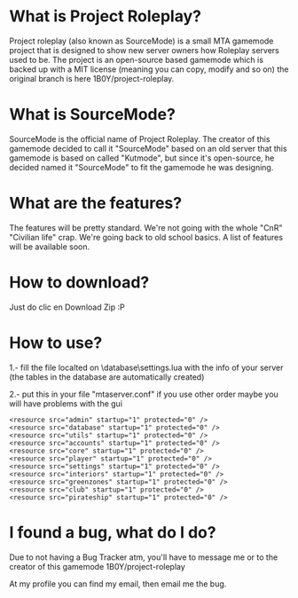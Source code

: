 # What is Project Roleplay? #
Project roleplay (also known as SourceMode) is a small MTA gamemode project that is designed to show new server owners how Roleplay servers used to be. The project is an open-source based gamemode which is backed up with a MIT license (meaning you can copy, modify and so on) the original branch is here 1B0Y/project-roleplay.

# What is SourceMode? #
SourceMode is the official name of Project Roleplay. The creator of this gamemode decided to call it "SourceMode" based on an old server that this gamemode is based on called "Kutmode", but since it's open-source, he decided named it "SourceMode" to fit the gamemode he was designing.

# What are the features? #
The features will be pretty standard. We're not going with the whole "CnR" "Civilian life" crap. We're going back to old school basics. A list of features will be available soon.

# How to download? #
Just do clic en Download Zip :P

# How to use? #

1.- fill the file localted on \database\settings.lua with the info of your server (the tables in the database are automatically created)

2.- put this in your file "mtaserver.conf" if you use other order maybe you will have problems with the gui

    <resource src="admin" startup="1" protected="0" />
	<resource src="database" startup="1" protected="0" />
	<resource src="utils" startup="1" protected="0" />
    <resource src="accounts" startup="1" protected="0" />
    <resource src="core" startup="1" protected="0" />     
    <resource src="player" startup="1" protected="0" />
    <resource src="settings" startup="1" protected="0" />
    <resource src="interiors" startup="1" protected="0" />
    <resource src="greenzones" startup="1" protected="0" />
    <resource src="club" startup="1" protected="0" />   
    <resource src="pirateship" startup="1" protected="0" />


# I found a bug, what do I do? #
Due to not having a Bug Tracker atm, you'll have to message me or to the creator of this gamemode 1B0Y/project-roleplay

At my profile you can find my email, then email me the bug.
